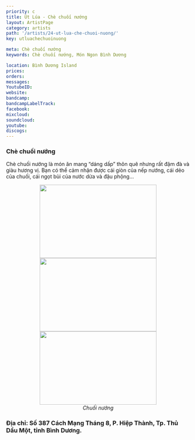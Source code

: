 ```yaml
---
priority: c
title: Út Lúa - Chè chuối nướng
layout: ArtistPage
category: artists
path: '/artists/24-ut-lua-che-chuoi-nuong/'
key: utluachechuoinuong

meta: Chè chuối nướng
keywords: Chè chuối nướng, Món Ngon Bình Dương

location: Bình Dương Island
prices: 
orders: 
messages: 
YoutubeID: 
website: 
bandcamp: 
bandcampLabelTrack: 
facebook: 
mixcloud: 
soundcloud: 
youtube: 
discogs: 
---
```

<h3>Chè chuối nướng</h3>

Chè chuối nướng là món ăn mang “dáng dấp” thôn quê nhưng rất đậm đà và giàu hương vị. Bạn có thể cảm nhận được cái giòn của nếp nướng, cái dẻo của chuối, cái ngọt bùi của nước dừa và đậu phộng...

<div align="center"><img src="http://dulichbinhduong.org.vn/uploads/images/che%20chuoi%20nuong.jpg" width="320px" height="200px"></div>

<div align="center"><img src="http://dulichbinhduong.org.vn/uploads/images/chuoi%20nuong.jpg" width="320px" height="200px"></div>

<div align="center"><img src="http://dulichbinhduong.org.vn/uploads/images/chuoi%20nuong%201.jpg" width="320px" height="200px"></div>

<center><em>Chuối nướng</center></em>

<h3>Địa chỉ: Số 387 Cách Mạng Tháng 8, P. Hiệp Thành, Tp. Thủ Dầu Một, tỉnh Bình Dương.</h3>